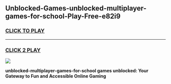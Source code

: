 
## Unblocked-Games-unblocked-multiplayer-games-for-school-Play-Free-e82i9
<h3>
<a href="https://premium76.site?title=unblocked-multiplayer-games-for-school&ref=22A">CLICK TO PLAY</a></h3>
<hr>

<h3>
<a href="https://premium76.site?title=unblocked-multiplayer-games-for-school&ref=22A">CLICK 2 PLAY</a>
  
</h3>

<a href="https://premium76.site?title=unblocked-multiplayer-games-for-school&ref=22A"><img src="https://clearcache.store/games.png"></a>


**unblocked-multiplayer-games-for-school games unblocked: Your Gateway to Fun and Accessible Online Gaming**
